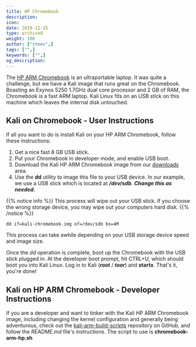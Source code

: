 ```yaml
---
title: HP Chromebook
description:
icon:
date: 2019-11-25
type: archived
weight: 100
author: ["steev",]
tags: ["",]
keywords: ["",]
og_description:
---
```


The [HP ARM Chromebook](http://www8.hp.com/ca/en/ads/chromebooks/specs.html) is an ultraportable laptop. It was quite a challenge, but we have a Kali image that runs great on the Chromebook. Boasting an Exynos 5250 1.7GHz dual core processor and 2 GB of RAM, the Chromebook is a fast ARM laptop. Kali Linux fits on an USB stick on this machine which leaves the internal disk untouched.

## Kali on Chromebook - User Instructions

If all you want to do is install Kali on your HP ARM Chromebook, follow these instructions:

1. Get a nice fast 8 GB USB stick.
2. Put your Chromebook in developer mode, and enable USB boot.
3. Download the Kali HP ARM Chromebook image from our [downloads](https://www.offensive-security.com/kali-linux-arm-images/) area.
4. Use the **dd** utility to image this file to your USB device. In our example, we use a USB stick which is located at **_/dev/sdb_**. **_Change this as needed._**

{{% notice info %}}
This process will wipe out your USB stick. If you choose the wrong storage device, you may wipe out your computers hard disk.
{{% /notice %}}

```
dd if=kali-chromebook.img of=/dev/sdb bs=4M
```

This process can take awhile depending on your USB storage device speed and image size.

Once the _dd_ operation is complete, boot up the Chromebook with the USB stick plugged in. At the developer boot prompt, hit CTRL+U, which should boot you into Kali Linux. Log in to Kali (**_root_** / **_toor_**) and **startx**. That's it, you're done!

## Kali on HP ARM Chromebook - Developer Instructions

If you are a developer and want to tinker with the Kali HP ARM Chromebook image, including changing the kernel configuration and generally being adventurous, check out the [kali-arm-build-scripts](https://gitlab.com/kalilinux/build-scripts/kali-arm) repository on GitHub, and follow the _README.md_ file's instructions. The script to use is **chromebook-arm-hp.sh**
